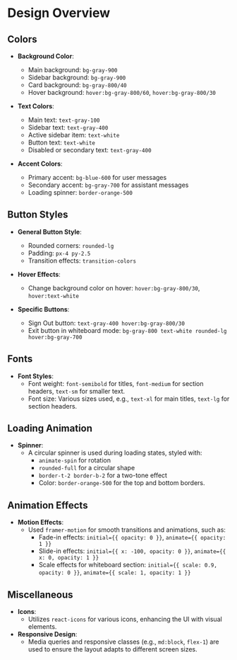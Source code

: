 

# Design Overview

## Colors
- **Background Color**:
  - Main background: `bg-gray-900`
  - Sidebar background: `bg-gray-900`
  - Card background: `bg-gray-800/40`
  - Hover background: `hover:bg-gray-800/60`, `hover:bg-gray-800/30`
 
- **Text Colors**:
  - Main text: `text-gray-100`
  - Sidebar text: `text-gray-400`
  - Active sidebar item: `text-white`
  - Button text: `text-white`
  - Disabled or secondary text: `text-gray-400`

- **Accent Colors**:
  - Primary accent: `bg-blue-600` for user messages
  - Secondary accent: `bg-gray-700` for assistant messages
  - Loading spinner: `border-orange-500`

## Button Styles
- **General Button Style**:
  - Rounded corners: `rounded-lg`
  - Padding: `px-4 py-2.5`
  - Transition effects: `transition-colors`
 
- **Hover Effects**:
  - Change background color on hover: `hover:bg-gray-800/30`, `hover:text-white`
 
- **Specific Buttons**:
  - Sign Out button: `text-gray-400 hover:bg-gray-800/30`
  - Exit button in whiteboard mode: `bg-gray-800 text-white rounded-lg hover:bg-gray-700`

## Fonts
- **Font Styles**:
  - Font weight: `font-semibold` for titles, `font-medium` for section headers, `text-sm` for smaller text.
  - Font size: Various sizes used, e.g., `text-xl` for main titles, `text-lg` for section headers.

## Loading Animation
- **Spinner**:
  - A circular spinner is used during loading states, styled with:
    - `animate-spin` for rotation
    - `rounded-full` for a circular shape
    - `border-t-2 border-b-2` for a two-tone effect
    - Color: `border-orange-500` for the top and bottom borders.

## Animation Effects
- **Motion Effects**:
  - Used `framer-motion` for smooth transitions and animations, such as:
    - Fade-in effects: `initial={{ opacity: 0 }}`, `animate={{ opacity: 1 }}`
    - Slide-in effects: `initial={{ x: -100, opacity: 0 }}`, `animate={{ x: 0, opacity: 1 }}`
    - Scale effects for whiteboard section: `initial={{ scale: 0.9, opacity: 0 }}`, `animate={{ scale: 1, opacity: 1 }}`

## Miscellaneous
- **Icons**:
  - Utilizes `react-icons` for various icons, enhancing the UI with visual elements.
- **Responsive Design**:
  - Media queries and responsive classes (e.g., `md:block`, `flex-1`) are used to ensure the layout adapts to different screen sizes.

